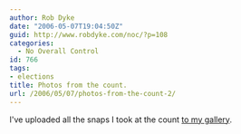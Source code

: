 ```yaml
---
author: Rob Dyke
date: "2006-05-07T19:04:50Z"
guid: http://www.robdyke.com/noc/?p=108
categories:
  - No Overall Control
id: 766
tags:
- elections
title: Photos from the count.
url: /2006/05/07/photos-from-the-count-2/
---
```

I've uploaded all the snaps I took at the count [to my gallery](http://www.robdyke.com/gallery2/main.php?g2_view=core.ShowItem&#38;g2_itemId=122&#38;g2_navId=x5cc3ae11 "robdyke.com image gallery").